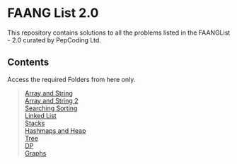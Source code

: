 # FAANG List 2.0

This repository contains solutions to all the problems listed in the FAANGList - 2.0 curated by PepCoding Ltd.

## Contents

Access the required Folders from here only.

> [Array and String]("ArrayString) <br>
> [Array and String 2]("ArrayString) <br>
> [Searching Sorting]("ArrayString) <br>
> [Linked List]("ArrayString) <br>
> [Stacks]("ArrayString) <br>
> [Hashmaps and Heap]("ArrayString) <br>
> [Tree]("ArrayString) <br>
> [DP]("ArrayString) <br>
> [Graphs]("ArrayString) <br>
